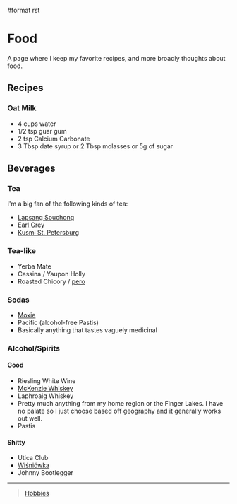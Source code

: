 \#format rst

Food
====

A page where I keep my favorite recipes, and more broadly thoughts about food.

Recipes
-------

### Oat Milk

-   4 cups water
-   1/2 tsp guar gum
-   2 tsp Calcium Carbonate
-   3 Tbsp date syrup or 2 Tbsp molasses or 5g of sugar

Beverages
---------

### Tea

I'm a big fan of the following kinds of tea:

-   [Lapsang Souchong](https://en.wikipedia.org/wiki/Lapsang_souchong)
-   [Earl Grey](https://en.wikipedia.org/wiki/Earl_Grey_tea)
-   [Kusmi St. Petersburg](https://us-en.kusmitea.com/st-petersburg.html?packaging=56)

### Tea-like

-   Yerba Mate
-   Cassina / Yaupon Holly
-   Roasted Chicory / [pero](https://worldfiner.com/pero)

### Sodas

-   [Moxie](https://www.drinkmoxie.com/)
-   Pacific (alcohol-free Pastis)
-   Basically anything that tastes vaguely medicinal

### Alcohol/Spirits

#### Good

-   Riesling White Wine
-   [McKenzie Whiskey](https://fingerlakesdistilling.com/our-products/whiskey/)
-   Laphroaig Whiskey
-   Pretty much anything from my home region or the Finger Lakes. I have no palate so I just choose based off geography and it generally works out well.
-   Pastis

#### Shitty

-   Utica Club
-   [Wiśniówka](https://en.wikipedia.org/wiki/Wi%C5%9Bni%C3%B3wka_(liqueur))
-   Johnny Bootlegger

* * * * *

> [Hobbies](../Hobbies)
